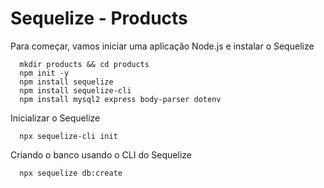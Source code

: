 # Sequelize - Products

Para começar, vamos iniciar uma aplicação Node.js e instalar o Sequelize

```
  mkdir products && cd products
  npm init -y
  npm install sequelize
  npm install sequelize-cli
  npm install mysql2 express body-parser dotenv
```  

Inicializar o Sequelize

```
  npx sequelize-cli init
```
Criando o banco usando o CLI do Sequelize

```
  npx sequelize db:create
```
